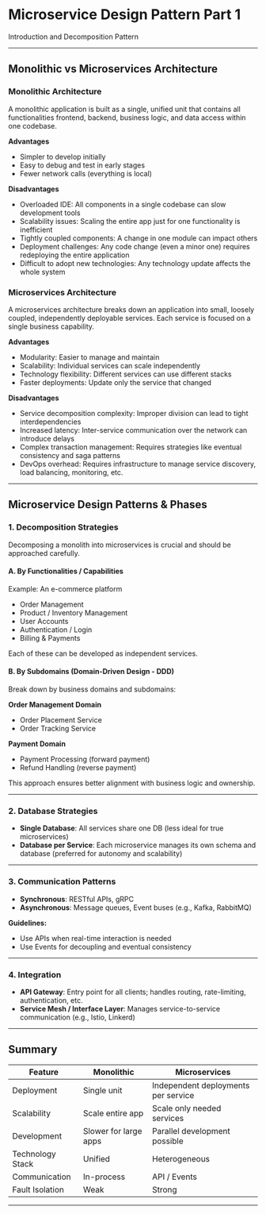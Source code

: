 # Microservice Design Pattern Part 1

Introduction and Decomposition Pattern

---
## Monolithic vs Microservices Architecture

### Monolithic Architecture

A monolithic application is built as a single, unified unit that contains all functionalities frontend, backend, business logic, and data access within one codebase.

**Advantages**
- Simpler to develop initially
- Easy to debug and test in early stages
- Fewer network calls (everything is local)

**Disadvantages**
- Overloaded IDE: All components in a single codebase can slow development tools
- Scalability issues: Scaling the entire app just for one functionality is inefficient
- Tightly coupled components: A change in one module can impact others
- Deployment challenges: Any code change (even a minor one) requires redeploying the entire application
- Difficult to adopt new technologies: Any technology update affects the whole system

### Microservices Architecture

A microservices architecture breaks down an application into small, loosely coupled, independently deployable services. Each service is focused on a single business capability.

**Advantages**
- Modularity: Easier to manage and maintain
- Scalability: Individual services can scale independently
- Technology flexibility: Different services can use different stacks
- Faster deployments: Update only the service that changed

**Disadvantages**
- Service decomposition complexity: Improper division can lead to tight interdependencies
- Increased latency: Inter-service communication over the network can introduce delays
- Complex transaction management: Requires strategies like eventual consistency and saga patterns
- DevOps overhead: Requires infrastructure to manage service discovery, load balancing, monitoring, etc.

---

## Microservice Design Patterns & Phases

### 1. Decomposition Strategies

Decomposing a monolith into microservices is crucial and should be approached carefully.

#### A. By Functionalities / Capabilities

Example: An e-commerce platform
- Order Management
- Product / Inventory Management
- User Accounts
- Authentication / Login
- Billing & Payments

Each of these can be developed as independent services.

#### B. By Subdomains (Domain-Driven Design - DDD)

Break down by business domains and subdomains:

**Order Management Domain**
- Order Placement Service
- Order Tracking Service

**Payment Domain**
- Payment Processing (forward payment)
- Refund Handling (reverse payment)

This approach ensures better alignment with business logic and ownership.

---

### 2. Database Strategies

- **Single Database**: All services share one DB (less ideal for true microservices)
- **Database per Service**: Each microservice manages its own schema and database (preferred for autonomy and scalability)

---

### 3. Communication Patterns

- **Synchronous**: RESTful APIs, gRPC
- **Asynchronous**: Message queues, Event buses (e.g., Kafka, RabbitMQ)

**Guidelines:**
- Use APIs when real-time interaction is needed
- Use Events for decoupling and eventual consistency

---

### 4. Integration

- **API Gateway**: Entry point for all clients; handles routing, rate-limiting, authentication, etc.
- **Service Mesh / Interface Layer**: Manages service-to-service communication (e.g., Istio, Linkerd)

---

## Summary

| Feature          | Monolithic           | Microservices                         |
|------------------|----------------------|----------------------------------------|
| Deployment       | Single unit          | Independent deployments per service   |
| Scalability      | Scale entire app     | Scale only needed services            |
| Development      | Slower for large apps| Parallel development possible         |
| Technology Stack | Unified              | Heterogeneous                         |
| Communication    | In-process           | API / Events                          |
| Fault Isolation  | Weak                 | Strong                                |

---